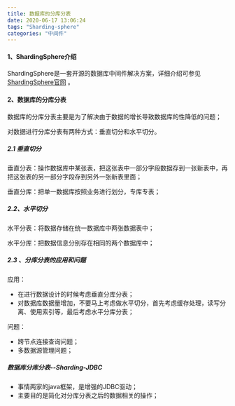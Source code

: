 ```yaml
---
title: 数据库的分库分表
date: 2020-06-17 13:06:24
tags: "Sharding-sphere"
categories: "中间件"
---
```


#### 1、ShardingSphere介绍

ShardingSphere是一套开源的数据库中间件解决方案，详细介绍可参见[ShardingSphere官网](http://shardingsphere.apache.org/index_zh.html) 。

#### 2、数据库的分库分表

数据库的分库分表主要是为了解决由于数据的增长导致数据库的性降低的问题；

对数据进行分库分表有两种方式：垂直切分和水平切分。

##### 2.1 垂直切分

垂直分表：操作数据库中某张表，把这张表中一部分字段数据存到一张新表中，再把这张表的另一部分字段存到另外一张新表里面；

垂直分库：把单一数据库按照业务进行划分，专库专表；

##### 2.2、水平切分

水平分表：将数据存储在统一数据库中两张数据表中；

水平分库：把数据信息分别存在相同的两个数据库中；

##### 2.3 、分库分表的应用和问题

应用：

- 在进行数据设计的时候考虑垂直分库分表；
- 对数据库数据量增加，不要马上考虑做水平切分，首先考虑缓存处理，读写分离、使用索引等，最后考虑水平分库分表；

问题：

- 跨节点连接查询问题；
- 多数据源管理问题；

##### 数据库分库分表--Sharding-JDBC

- 事情两家的java框架，是增强的JDBC驱动；
- 主要目的是简化对分库分表之后的数据相关的操作；